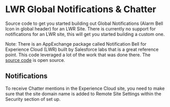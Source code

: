 # LWR Global Notifications & Chatter

Source code to get you started building out Global Notifications (Alarm Bell Icon in global header) for an LWR Site. There is currently no support for notifications for an LWR site, this will get you started building a custom one.

Note: There is an AppExchange package called Notification Bell for Experience Cloud (LWR) built by Salesforce labs that is a great reference point. This code leveraged a lot of the work that was done there. The [source code](https://github.com/salesforce-experiencecloud/notificationbell) is open source.

## Notifications
To receive Chatter mentions in the Experience Cloud site, you need to make sure that the site domain name is added to Remote Site Settings within the Security section of set up.